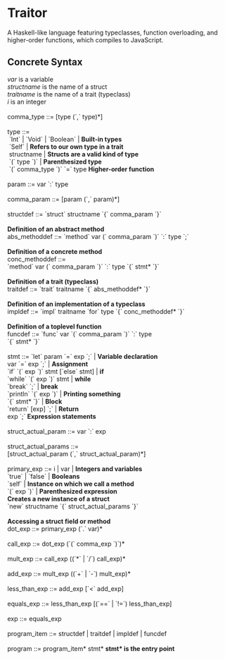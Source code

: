 # Traitor
 A Haskell-like language featuring typeclasses, function overloading, and higher-order functions, which compiles to JavaScript.

## Concrete Syntax
*var* is a variable\
*structname* is the name of a struct\
*traitname* is the name of a trait (typeclass)\
*i* is an integer\
\
comma_type ::= [type (\`,\` type)\*]\
\
type ::=\
&nbsp;\`Int\` | \`Void\` | \`Boolean\` | __Built-in types__\
&nbsp;\`Self\` | __Refers to our own type in a trait__\
&nbsp;structname | __Structs are a valid kind of type__\
&nbsp;\`(\` type \`)\` | __Parenthesized type__\
&nbsp;\`(\` comma_type \`)\` \`=\` type __Higher-order function__\
\
param ::= var \`:\` type\
\
comma_param ::= [param (\`,\` param)\*]\
\
structdef ::= \`struct\` structname \`{\` comma_param \`}\`\
\
__Definition of an abstract method__\
abs_methoddef ::= \`method\` var (\` comma_param \`)\` \`:\` type \`;\`\
\
__Definition of a concrete method__\
conc_methoddef ::=\
\`method\` var (\` comma_param \`)\` \`:\` type \`{\` stmt\* \`}\`\
\
__Definition of a trait (typeclass)__\
traitdef ::= \`trait\` traitname \`{\` abs_methoddef\* \`}\`\
\
__Definition of an implementation of a typeclass__\
impldef ::= \`impl\` traitname \`for\` type \`{\` conc_methoddef\* \`}\`\
\
__Definition of a toplevel function__\
funcdef ::= \`func\` var \`(\` comma_param \`)\` \`:\` type\
\`{\` stmt* \`}\`\
\
stmt ::= \`let\` param \`=\` exp \`;\` | __Variable declaration__\
var \`=\` exp \`;\` | __Assignment__\
\`if\` \`(\` exp \`)\` stmt [\`else\` stmt] | __if__\
\`while\` \`(\` exp \`)\` stmt | __while__\
\`break\` \`;\` | __break__\
\`println\` \`(\` exp \`)\` | __Printing something__\
\`{\` stmt* \`}\` | __Block__\
\`return\` [exp] \`;\` | __Return__\
exp \`;\` __Expression statements__\
\
struct_actual_param ::= var \`:\` exp\
\
struct_actual_params ::=\
[struct_actual_param (\`,\` struct_actual_param)*]\
\
primary_exp ::= i | var | __Integers and variables__\
\`true\` | \`false\` | __Booleans__\
\`self\` | __Instance on which we call a method__\
\`(\` exp \`)\` | __Parenthesized expression__\
__Creates a new instance of a struct__\
\`new\` structname \`{\` struct_actual_params \`}\`\
\
__Accessing a struct field or method__\
dot_exp ::= primary_exp (\`.\` var)\*\
\
call_exp ::= dot_exp (\`(\` comma_exp \`)\`)\*\
\
mult_exp ::= call_exp ((\`\*\` | \`/\`) call_exp)\*\
\
add_exp ::= mult_exp ((\`+\` | \`-\`) mult_exp)\*\
\
less_than_exp ::= add_exp [\`<\` add_exp]\
\
equals_exp ::= less_than_exp [(\`==\` | \`!=\`) less_than_exp]\
\
exp ::= equals_exp\
\
program_item ::= structdef | traitdef | impldef | funcdef\
\
program ::= program_item\* stmt\* __stmt\* is the entry point__
